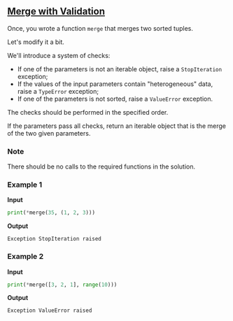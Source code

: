 ## [Merge with Validation](../../../solutions/5.3/53_e.py)

Once, you wrote a function `merge` that merges two sorted tuples.

Let's modify it a bit.

We'll introduce a system of checks:

- If one of the parameters is not an iterable object, raise a `StopIteration` exception;
- If the values of the input parameters contain "heterogeneous" data, raise a `TypeError` exception;
- If one of the parameters is not sorted, raise a `ValueError` exception.

The checks should be performed in the specified order.

If the parameters pass all checks, return an iterable object that is the merge of the two given parameters.

### Note

There should be no calls to the required functions in the solution.

### Example 1

__Input__
```python
print(*merge(35, (1, 2, 3)))
```

__Output__
```plaintext
Exception StopIteration raised
```

### Example 2

__Input__
```python
print(*merge([3, 2, 1], range(10)))
```

__Output__
```plaintext
Exception ValueError raised
```